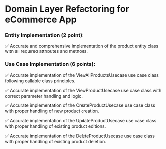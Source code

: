 # Domain Layer Refactoring for eCommerce App

### Entity Implementation (2 point):
✅ Accurate and comprehensive implementation of the product entity class with all required attributes and methods.

### Use Case Implementation (6 points):
✅ Accurate implementation of the ViewAllProductsUsecase use case class following callable class principles.

✅ Accurate implementation of the ViewProductUsecase use case class with correct parameter handling and logic.

✅ Accurate implementation of the CreateProductUsecase use case class with proper handling of new product creation.

✅ Accurate implementation of the UpdateProductUsecase use case class with proper handling of existing product editions.

✅ Accurate implementation of the DeleteProductUsecase use case class with proper handling of existing product deletion.

